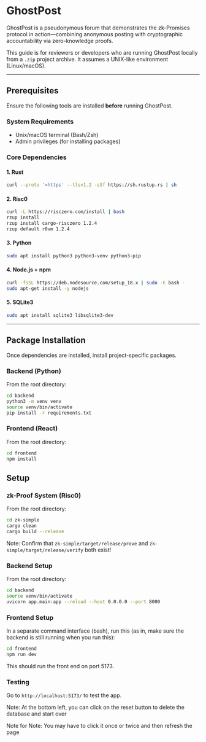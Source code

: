 # GhostPost 

GhostPost is a pseudonymous forum that demonstrates the zk-Promises protocol in action—combining anonymous posting with cryptographic accountability via zero-knowledge proofs.

This guide is for reviewers or developers who are running GhostPost locally from a `.zip` project archive. It assumes a UNIX-like environment (Linux/macOS).

---

## Prerequisites

Ensure the following tools are installed **before** running GhostPost.

### System Requirements

- Unix/macOS terminal (Bash/Zsh)
- Admin privileges (for installing packages)

### Core Dependencies

#### 1. **Rust**
```bash
curl --proto '=https' --tlsv1.2 -sSf https://sh.rustup.rs | sh
```

#### 2. **Risc0**
```bash
curl -L https://risczero.com/install | bash
rzup install
rzup install cargo-risczero 1.2.4
rzup default r0vm 1.2.4
```

#### 3. **Python**
```bash
sudo apt install python3 python3-venv python3-pip  
```

#### 4. **Node.js + npm**
```bash
curl -fsSL https://deb.nodesource.com/setup_18.x | sudo -E bash -
sudo apt-get install -y nodejs
```

#### 5. **SQLite3**
```bash
sudo apt install sqlite3 libsqlite3-dev
```

---

## Package Installation

Once dependencies are installed, install project-specific packages.

### Backend (Python)
From the root directory:
```bash
cd backend
python3 -m venv venv
source venv/bin/activate
pip install -r requirements.txt
```

### Frontend (React)
From the root directory:
```bash
cd frontend
npm install
```

## Setup

### zk-Proof System (Risc0)
From the root directory:
```bash
cd zk-simple
cargo clean
cargo build --release
```
Note: Confirm that `zk-simple/target/release/prove` and `zk-simple/target/release/verify` both exist!

### Backend Setup
From the root directory:
```bash
cd backend
source venv/bin/activate
uvicorn app.main:app --reload --host 0.0.0.0 --port 8000
```

### Frontend Setup
In a separate command interface (bash), run this (as in, make sure the backend is still running when you run this):
```bash
cd frontend
npm run dev
```
This should run the front end on port 5173.

### Testing
Go to `http://localhost:5173/` to test the app.

Note: At the bottom left, you can click on the reset button to delete the database and start over

Note for Note: You may have to click it once or twice and then refresh the page
